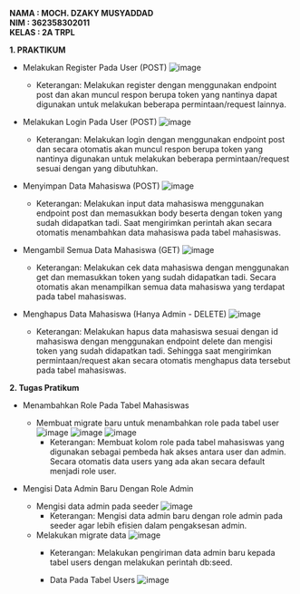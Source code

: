 **NAMA    : MOCH. DZAKY MUSYADDAD**                                             
**NIM     : 362358302011**                                                      
**KELAS   : 2A TRPL**
                                                                                    
**1. PRAKTIKUM**
- Melakukan Register Pada User (POST)
  ![image](https://github.com/user-attachments/assets/36040c83-e5d0-4351-81f7-9a1350af6801)
  - Keterangan: Melakukan register dengan menggunakan endpoint post dan akan muncul respon berupa token yang nantinya dapat digunakan untuk melakukan beberapa permintaan/request lainnya.

- Melakukan Login Pada User (POST)
  ![image](https://github.com/user-attachments/assets/0d766237-b2af-41e7-a001-a1a6266b9890)
  - Keterangan: Melakukan login dengan menggunakan endpoint post dan secara otomatis akan muncul respon berupa token yang nantinya digunakan untuk melakukan beberapa permintaan/request sesuai dengan yang dibutuhkan.

- Menyimpan Data Mahasiswa (POST)
  ![image](https://github.com/user-attachments/assets/7e02d2e5-dc8c-411b-bda8-84ff24abb9f9)
  - Keterangan: Melakukan input data mahasiswa menggunakan endpoint post dan memasukkan body beserta dengan token yang sudah didapatkan tadi. Saat mengirimkan perintah akan secara otomatis menambahkan data mahasiswa pada tabel mahasiswas.

- Mengambil Semua Data Mahasiswa (GET)
  ![image](https://github.com/user-attachments/assets/b7e92111-ca31-4368-b744-ec7552ba5539)
  - Keterangan: Melakukan cek data mahasiswa dengan menggunakan get dan memasukkan token yang sudah didapatkan tadi. Secara otomatis akan menampilkan semua data mahasiswa yang terdapat pada tabel mahasiswas.

- Menghapus Data Mahasiswa (Hanya Admin - DELETE)
  ![image](https://github.com/user-attachments/assets/3e447b9f-cc79-4a4f-b4b9-81acb88b37d4)
  - Keterangan: Melakukan hapus data mahasiswa sesuai dengan id mahasiswa dengan menggunakan endpoint delete dan mengisi token yang sudah didapatkan tadi. Sehingga saat mengirimkan permintaan/request akan secara otomatis menghapus data tersebut pada tabel mahasiswas.

**2. Tugas Pratikum**
- Menambahkan Role Pada Tabel Mahasiswas
  - Membuat migrate baru untuk menambahkan role pada tabel user
  ![image](https://github.com/user-attachments/assets/a06a6851-073a-40cd-bf4b-c812bd04c404)
    ![image](https://github.com/user-attachments/assets/ea99e257-0aa6-4e1f-b8ea-e53e48729220)
    ![image](https://github.com/user-attachments/assets/394dfc32-fb45-43a1-a381-c9cd1f9266bd)
      - Keterangan: Membuat kolom role pada tabel mahasiswas yang digunakan sebagai pembeda hak akses antara user dan admin. Secara otomatis data users yang ada akan secara default menjadi role user.

- Mengisi Data Admin Baru Dengan Role Admin
  - Mengisi data admin pada seeder
    ![image](https://github.com/user-attachments/assets/54daa933-adfc-44d5-8893-e8386cf72913)
      - Keterangan: Mengisi data admin baru dengan role admin pada seeder agar lebih efisien dalam pengaksesan admin.
  - Melakukan migrate data
    ![image](https://github.com/user-attachments/assets/f90891c0-a599-4e92-8ae9-8a1e2f9513a5)
      - Keterangan: Melakukan pengiriman data admin baru kepada tabel users dengan melakukan perintah db:seed.

    - Data Pada Tabel Users
      ![image](https://github.com/user-attachments/assets/368c4ee8-98fa-423c-a7c1-6c9d6470f2a0)
           





